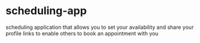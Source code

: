 # scheduling-app
scheduling application that allows you to set your availability and share your profile links to enable others to book an appointment with you


